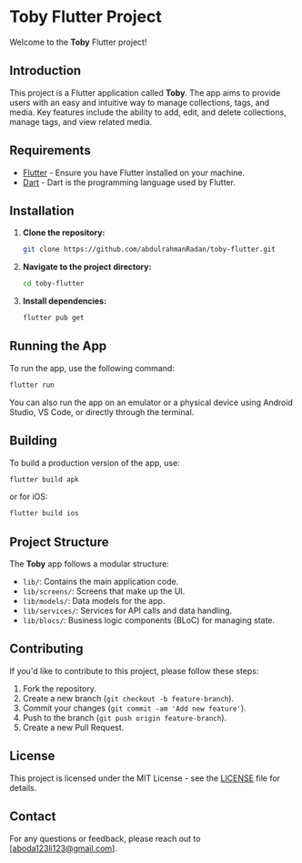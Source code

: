 # Toby Flutter Project

Welcome to the **Toby** Flutter project!

## Introduction

This project is a Flutter application called **Toby**. The app aims to provide users with an easy and intuitive way to manage collections, tags, and media. Key features include the ability to add, edit, and delete collections, manage tags, and view related media.

## Requirements

- [Flutter](https://flutter.dev/docs/get-started/install) - Ensure you have Flutter installed on your machine.
- [Dart](https://dart.dev/get-dart) - Dart is the programming language used by Flutter.

## Installation

1. **Clone the repository:**

   ```bash
   git clone https://github.com/abdulrahmanRadan/toby-flutter.git
   ```

2. **Navigate to the project directory:**

   ```bash
   cd toby-flutter
   ```

3. **Install dependencies:**

   ```bash
   flutter pub get
   ```

## Running the App

To run the app, use the following command:

```bash
flutter run
```

You can also run the app on an emulator or a physical device using Android Studio, VS Code, or directly through the terminal.

## Building

To build a production version of the app, use:

```bash
flutter build apk
```

or for iOS:

```bash
flutter build ios
```

## Project Structure

The **Toby** app follows a modular structure:
- `lib/`: Contains the main application code.
- `lib/screens/`: Screens that make up the UI.
- `lib/models/`: Data models for the app.
- `lib/services/`: Services for API calls and data handling.
- `lib/blocs/`: Business logic components (BLoC) for managing state.

## Contributing

If you'd like to contribute to this project, please follow these steps:

1. Fork the repository.
2. Create a new branch (`git checkout -b feature-branch`).
3. Commit your changes (`git commit -am 'Add new feature'`).
4. Push to the branch (`git push origin feature-branch`).
5. Create a new Pull Request.

## License

This project is licensed under the MIT License - see the [LICENSE](LICENSE) file for details.

## Contact

For any questions or feedback, please reach out to [aboda123li123@gmail.com].
